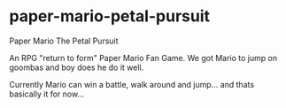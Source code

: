 # paper-mario-petal-pursuit
Paper Mario The Petal Pursuit

An RPG "return to form" Paper Mario Fan Game.
We got Mario to jump on goombas and boy does he do it well.

Currently Mario can win a battle, walk around and jump... and thats basically it for now...
